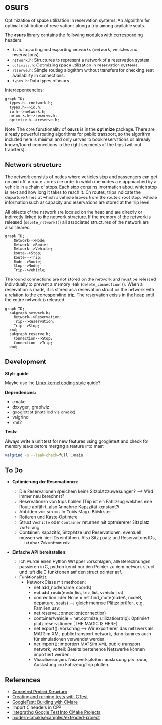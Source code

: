 # osurs

Optimization of space utilization in reservation systems. An algorithm for optimal distribution of reservations along a trip among available seats.

The **osurs** library contains the following modules with corresponding headers:

- `io.h`: Importing and exporting networks (network, vehicles and reservations).
- `network.h`: Structures to represent a network of a reservation system.
- `optimize.h`: Optimizing space utilization in reservation systems.
- `reserve.h`: Simple routing alogrithm without transfers for checking seat availability in connections.
- `types.h`: Data types of osurs.

Interdependencies:

```mermaid
graph TD;
  types.h-->network.h;
  types.h-->io.h;
  io.h-->network.h;
  network.h-->reserve.h;
  optimize.h-->reserve.h;
```

Note: The core functionality of **osurs** is in the **optimize** package.
There are already powerful routing algorithms for public transport,
so the algorithm included here is minimal and only serves to book
reservations on already known/found connections to the right segments
of the trips (without transfers).

## Network structure

The network consists of nodes where vehicles stop and passengers can get on and off. A route stores the order in which the nodes are approached by a vehicle in a chain of stops. Each stop contains information about which stop is next and how long it takes to reach it. On routes, trips indicate the departure times at which a vehicle leaves from the route's root stop. Vehicle information such as capacity and reservations are stored at the trip level.

All objects of the network are located on the heap and are directly or indirectly linked to the network structure. If the memory of the network is released (`delete_network()`) all associated structures of the network are also cleared.

```mermaid
graph TD;
    Network-->Node;
    Network-->Route;
    Network-->Vehicle;
    Route-->Stop;
    Route-->Trip;
    Node-->Route;
    Stop-->Node;
    Trip-->Vehicle;
```

The found connections are not stored on the network and must be released individually to prevent a memory leak (`delete_connection()`). When a reservation is made, it is stored as a reservation struct on the network with a relation to the corresponding trip. The reservation exists in the heap until the entire network is released.

```mermaid
graph TD;
  subgraph network.h;
    Network-->Reservation;
    Trip-->Reservation;
    Trip-->Stop;
  end;
  subgraph reserve.h;
    Connection-->Stop;
    Connection-->Trip;
  end;
```

## Development

**Style guide:**

Maybe use the [Linux kernel coding style](https://www.kernel.org/doc/html/v4.10/process/coding-style.html) guide?

**Dependencies:**

- cmake
- doxygen, graphviz
- googletest (installed via cmake)
- valgrind
- xml2

**Tests:**

Always write a unit test for new features using googletest and check for memory leaks before merging a feature into main:

```sh
valgrind -s --leak-check=full ./main
```

## To Do

- **Optimierung der Reservationen**:

  - Die Reservationen speichern keine Sitzplatzzuweisungen? --> Wird immer neu berechnet?
  - Reservationen von trips hohlen (Trip ist ein Fahrzeug welches eine Route abfährt, also Annahme Kapazität konstant?)
  - Abbilden von structs in Tobis Magic BitMuster
  - Rotieren und Kaste-Optimere
  - Struct `Vechicle` oder `Container` returnen mit optmiererer Sitzplatz verteilung
  - Container: Kapazität, Sitzplätze und Reservationen, eventuell müssen wir hier IDs einführen. Also Sitz poatz und Reservaitons IDs, ... ist aber Zukunftsmusik.

- **Einfache API bereitstellen**:

  - Ich würde einen Python Wrapper vorschlagen, alle Berechnungen passieren in C, python kennt nur den Pointer zu dem network struct und ruft die C funktionen auf den struct pointer auf.
  - Funktionalität:
    - Network Class mit methoden:
      - net.add_node(name, coords)
      - net.add_route(node_list, trip_list, vehicle_list)
      - connection oder None = net.find_route(nodeA, nodeB, departure, seats) --> gleich mehrere Plätze prüfen, e.g. Familien usw.
      - net.reserve_connection(connection)
      - container/vehicle = net.optimize_utilization(trip): Optimiert platz reservationen (THE MAGIC IS HERE)
      - net.export(): Vorschlag --> Wir exportieren das netzwerk als MATSim XML public transport network, dann kann es auch für simulationen verwendet werden.
      - net.import(): Importiert MATSim XML public transport network, vorteil: Bereits bestehende Netzwerke können importiert werden.
      - Visualiserungen: Netzwerk plotten, auslastung pro route, Auslastung pro Fahrzeug/Trip plotten.

## References

- [Canonical Project Structure](https://www.open-std.org/jtc1/sc22/wg21/docs/papers/2018/p1204r0.html)
- [Creating and running tests with CTest](https://coderefinery.github.io/cmake-workshop/testing/)
- [GoogleTest: Building with CMake](https://google.github.io/googletest/quickstart-cmake.html)
- [Import C headers in CPP](https://stackoverflow.com/questions/23646595/)
- [Integrating Google Test Into CMake Projects](https://matgomes.com/integrate-google-test-into-cmake/)
- [modern-cmake/examples/extended-project](https://gitlab.com/CLIUtils/modern-cmake/-/tree/master/examples/extended-project)
